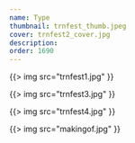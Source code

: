 ```yaml
---
name: Type
thumbnail: trnfest_thumb.jpeg
cover: trnfest2_cover.jpg
description: 
order: 1690
---
```


{{> img src="trnfest1.jpg" }}

{{> img src="trnfest3.jpg" }}

{{> img src="trnfest4.jpg" }}

{{> img src="makingof.jpg" }}
